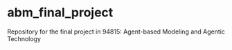 # abm_final_project
Repository for the final project in 94815: Agent-based Modeling and Agentic Technology
